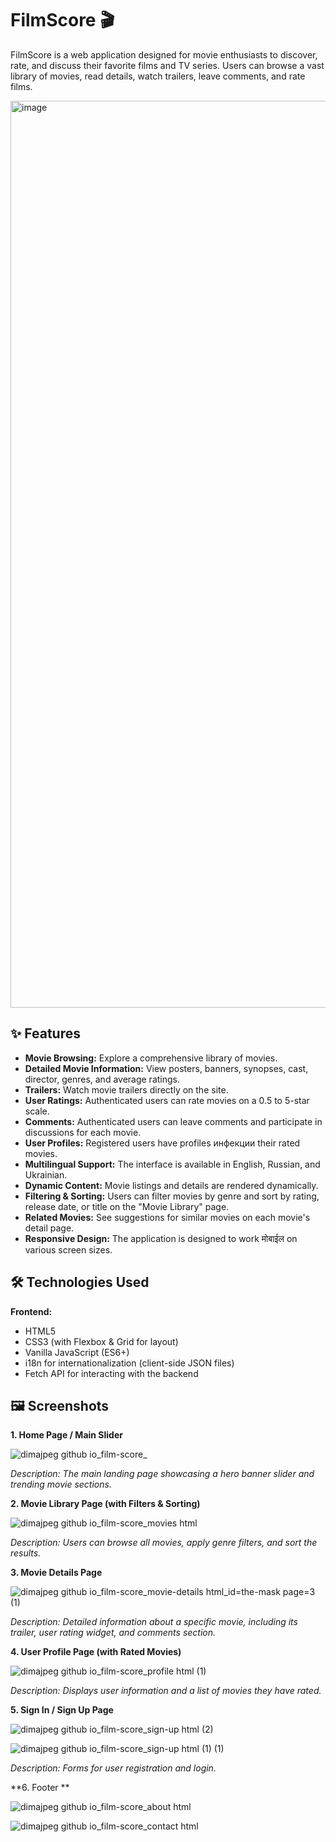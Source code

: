 # FilmScore 🎬

FilmScore is a web application designed for movie enthusiasts to discover, rate, and discuss their favorite films and TV series. Users can browse a vast library of movies, read details, watch trailers, leave comments, and rate films.

<img width="1451" alt="image" src="https://github.com/user-attachments/assets/f8ca79ee-963d-4b63-b828-ba5c79303965" />


## ✨ Features

*   **Movie Browsing:** Explore a comprehensive library of movies.
*   **Detailed Movie Information:** View posters, banners, synopses, cast, director, genres, and average ratings.
*   **Trailers:** Watch movie trailers directly on the site.
*   **User Ratings:** Authenticated users can rate movies on a 0.5 to 5-star scale.
*   **Comments:** Authenticated users can leave comments and participate in discussions for each movie.
*   **User Profiles:** Registered users have profiles инфекции their rated movies.
*   **Multilingual Support:** The interface is available in English, Russian, and Ukrainian.
*   **Dynamic Content:** Movie listings and details are rendered dynamically.
*   **Filtering & Sorting:** Users can filter movies by genre and sort by rating, release date, or title on the "Movie Library" page.
*   **Related Movies:** See suggestions for similar movies on each movie's detail page.
*   **Responsive Design:** The application is designed to work मोबाईल on various screen sizes.

## 🛠️ Technologies Used

**Frontend:**
*   HTML5
*   CSS3 (with Flexbox & Grid for layout)
*   Vanilla JavaScript (ES6+)
*   i18n for internationalization (client-side JSON files)
*   Fetch API for interacting with the backend


## 🖼️ Screenshots


**1. Home Page / Main Slider**

![dimajpeg github io_film-score_](https://github.com/user-attachments/assets/64f97aaf-5e6a-48b7-b5da-61582b76e182)

*Description: The main landing page showcasing a hero banner slider and trending movie sections.*

**2. Movie Library Page (with Filters & Sorting)**

![dimajpeg github io_film-score_movies html](https://github.com/user-attachments/assets/6cdd266b-80fc-4d7b-90ee-a7281566cff9)

*Description: Users can browse all movies, apply genre filters, and sort the results.*

**3. Movie Details Page**

![dimajpeg github io_film-score_movie-details html_id=the-mask page=3 (1)](https://github.com/user-attachments/assets/d7d1e0a0-67a6-4f52-b260-54ce3d013594)

*Description: Detailed information about a specific movie, including its trailer, user rating widget, and comments section.*

**4. User Profile Page (with Rated Movies)**

![dimajpeg github io_film-score_profile html (1)](https://github.com/user-attachments/assets/778e293c-f522-4b67-be7e-d0b2b0a62a7b)

*Description: Displays user information and a list of movies they have rated.*

**5. Sign In / Sign Up Page**

![dimajpeg github io_film-score_sign-up html (2)](https://github.com/user-attachments/assets/68841802-1335-4792-87d9-812e126924ca)

![dimajpeg github io_film-score_sign-up html (1) (1)](https://github.com/user-attachments/assets/22db8b57-81db-4484-95bd-1bb28ef33116)

*Description: Forms for user registration and login.*

**6. Footer **

![dimajpeg github io_film-score_about html](https://github.com/user-attachments/assets/6eb48a0a-f31a-4c92-8745-6ded49543475)

![dimajpeg github io_film-score_contact html](https://github.com/user-attachments/assets/dff81be6-44ed-465e-86bc-34198f79e25a)




